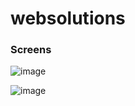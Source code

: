 # websolutions


### Screens
  
  ![image](https://raw.githubusercontent.com/Apachy999/websolutions/1.png "Screen1")
  
  ![image](https://raw.githubusercontent.com/Apachy999/websolutions/2.png "Screen2")
  
